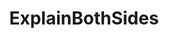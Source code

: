 ---
title: ExplainBothSides
crosslinks:
- AskPhilosophyFAQ
- leagueoflegends
- gatekeeping
- conspiracy
- vegan
- The_Donald
- F35Lightning
- explainlikeimfive
- dotamasterrace
- AskThe_Donald
- changemyview
- xkcd
- relationship_advice
- redacted
- AskWomenOver30
- shrooms
- JordanBPeterson
- OutOfTheLoop
---